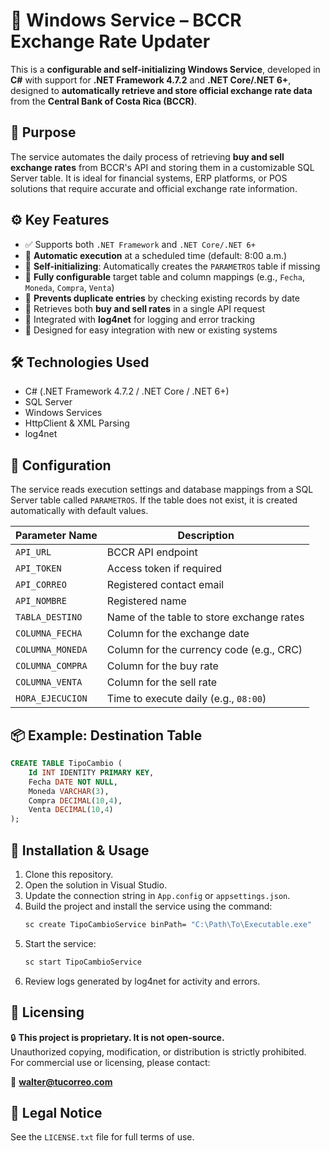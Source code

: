 # 🏦 Windows Service – BCCR Exchange Rate Updater

This is a **configurable and self-initializing Windows Service**, developed in **C#** with support for **.NET Framework 4.7.2** and **.NET Core/.NET 6+**, designed to **automatically retrieve and store official exchange rate data** from the **Central Bank of Costa Rica (BCCR)**.

## 📌 Purpose

The service automates the daily process of retrieving **buy and sell exchange rates** from BCCR's API and storing them in a customizable SQL Server table. It is ideal for financial systems, ERP platforms, or POS solutions that require accurate and official exchange rate information.

## ⚙️ Key Features

- ✅ Supports both `.NET Framework` and `.NET Core/.NET 6+`
- 🔁 **Automatic execution** at a scheduled time (default: 8:00 a.m.)
- 🧠 **Self-initializing**: Automatically creates the `PARAMETROS` table if missing
- 🧩 **Fully configurable** target table and column mappings (e.g., `Fecha`, `Moneda`, `Compra`, `Venta`)
- 🔐 **Prevents duplicate entries** by checking existing records by date
- 📨 Retrieves both **buy and sell rates** in a single API request
- 📝 Integrated with **log4net** for logging and error tracking
- 🧬 Designed for easy integration with new or existing systems

## 🛠️ Technologies Used

- C# (.NET Framework 4.7.2 / .NET Core / .NET 6+)
- SQL Server
- Windows Services
- HttpClient & XML Parsing
- log4net

## 🧩 Configuration

The service reads execution settings and database mappings from a SQL Server table called `PARAMETROS`. If the table does not exist, it is created automatically with default values.

| Parameter Name     | Description                                      |
|--------------------|--------------------------------------------------|
| `API_URL`          | BCCR API endpoint                                |
| `API_TOKEN`        | Access token if required                         |
| `API_CORREO`       | Registered contact email                         |
| `API_NOMBRE`       | Registered name                                  |
| `TABLA_DESTINO`    | Name of the table to store exchange rates        |
| `COLUMNA_FECHA`    | Column for the exchange date                     |
| `COLUMNA_MONEDA`   | Column for the currency code (e.g., CRC)         |
| `COLUMNA_COMPRA`   | Column for the buy rate                          |
| `COLUMNA_VENTA`    | Column for the sell rate                         |
| `HORA_EJECUCION`   | Time to execute daily (e.g., `08:00`)            |

## 📦 Example: Destination Table

```sql
CREATE TABLE TipoCambio (
    Id INT IDENTITY PRIMARY KEY,
    Fecha DATE NOT NULL,
    Moneda VARCHAR(3),
    Compra DECIMAL(10,4),
    Venta DECIMAL(10,4)
);
```

## 🚀 Installation & Usage

1. Clone this repository.
2. Open the solution in Visual Studio.
3. Update the connection string in `App.config` or `appsettings.json`.
4. Build the project and install the service using the command:
   ```bash
   sc create TipoCambioService binPath= "C:\Path\To\Executable.exe"
   ```
5. Start the service:
   ```bash
   sc start TipoCambioService
   ```
6. Review logs generated by log4net for activity and errors.

## 🔐 Licensing

🔒 **This project is proprietary. It is not open-source.**  
Unauthorized copying, modification, or distribution is strictly prohibited.  
For commercial use or licensing, please contact:

📧 **walter@tucorreo.com**

## 📄 Legal Notice

See the `LICENSE.txt` file for full terms of use.
